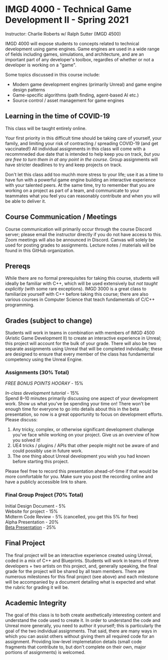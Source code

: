 # IMGD 4000 - Technical Game Development II - Spring 2021

Instructor: Charlie Roberts w/ Ralph Sutter (IMGD 4500)

IMGD 4000 will expose students to concepts related to technical development using game engines. Game engines are used in a wide range of fields including games, simulations, and architecture, and are an important part of any developer's toolbox, regardles of whether or not a developer is working on a "game". 

Some topics discussed in this course include:

- Modern game development engines (primarily Unreal) and game engine design patterns  
- Game-specific algorithms (path finding, agent-based AI etc.)  
- Source control / asset management for game engines  

## Learning in the time of COVID-19
This class will be taught entirely online. 

Your first priority in this difficult time should be taking care of yourself, your family, and limiting your risk of contracting / spreading COVID-19 (and get vaccinated!) All individual assignments in this class will come with a recommneded due date that is intended to help keep you on track, *but you are free to turn them in at any point in the course*. Group assignments will have stricter deadlines to try and keep projects on track.

Don't let this class add too muchh more stress to your life; use it as a time to have fun with a powerful game engine building an interactive experience with your talented peers. At the same time, try to remember that you are working on a project as part of a team, and communicate to your teammates what you feel you can reasonably contribute and when you will be able to deliver it. 

## Course Communication / Meetings
Course communication will primarily occur through the course Discord server; please email the instructor directly if you do not have access to this. Zoom meetings will also be announced in Discord. Canvas will solely be used for posting grades to assignments. Lecture notes / materials will be found in this GitHub organization. 

## Prereqs
While there are no formal prerequisites for taking this course, students will ideally be familiar with C++, which will be used extensively but *not taught explicitly* (with some rare exceptions). IMGD 3000 is a great class to familiarize yourself with C++ before taking this course; there are also various courses in Computer Science that teach fundamentals of C/C++ programming.

## Grades (subject to change)
Students will work in teams in combination with members of IMGD 4500 (Aristic Game Development II) to create an interactive experience in Unreal; this project will account for the bulk of your grade. There will also be two separate assignments using Unreal that will be completed indvidually; these are designed to ensure that every member of the class has fundamental competency using the Unreal Engine.

### Assignments (30% Total)  

*FREE BONUS POINTS HOORAY* - 15%  

*In-class development tutorial* - 15%  
Spend 8–10 minutes primarily discussing one aspect of your development work. Show us what you've be spending your time on! There won't be enough time for everyone to go into details about this in the beta presentation, so now is a great opportunity to focus on development efforts. Please discuss:

1. Any tricky, complex, or otherwise significant development challenge you've face while working on your project. Give us an overview of how you solved it!
2. UE4 tricks / plugins / APIs that other people might not be aware of and could possibly use in future work.
3. The one thing about Unreal development you wish you had known before starting this project.

Please feel free to record this presentation ahead-of-time if that would be more comfortable for you. Make sure you post the recording online and have a publicly accessible link to share.

### Final Group Project (70% Total)
Initial Design Document - 5%  
Website for project - 15%  
Midterm Code Review - 5% (cancelled, you get this 5% for free)  
Alpha Presentation - 20%  
[Beta Presentation](https://github.com/imgd-4000-2021/syllabus_and_notes/blob/main/beta.md) - 25%  

## Final Project
The final project will be an interactive experience created using Unreal, coded in a mix of C++ and Blueprints. Students will work in teams of three developers + two artists on this project, and, generally speaking, the final grade for the project will be shared by all team members. There are numerous milestones for this final project (see above) and each milestone will be accompanied by a document detailing what is expected and what the rubric for grading it will be. 

## Academic Integrity

The goal of this class is to both create aesthetically interesting content and understand the code used to create it. In order to understand the code and Unreal more generally, you need to author it yourself; this is particularly the goal of the two individual assignments. That said, there are many ways in which you can assist others without giving them all required code for an assignment. Providing low-level implemetation details (small code fragments that contribute to, but don't complete on their own, major portions of assignments) is welcomed.

